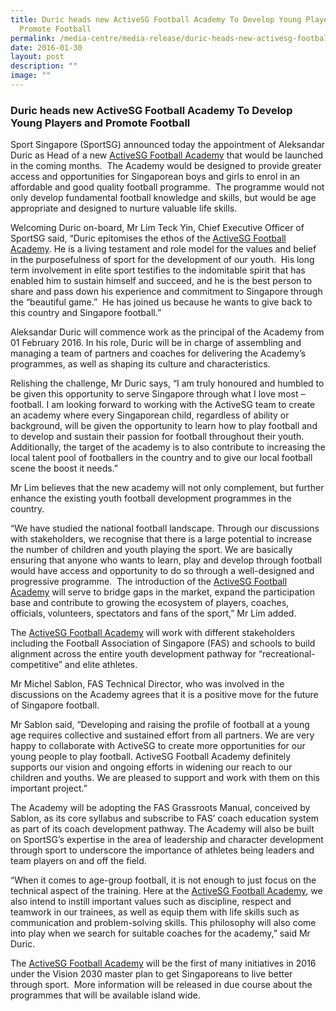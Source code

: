 ```yaml
---
title: Duric heads new ActiveSG Football Academy To Develop Young Players and
  Promote Football
permalink: /media-centre/media-release/duric-heads-new-activesg-football-academy-to-develop-young-players-and/
date: 2016-01-30
layout: post
description: ""
image: ""
---
```

### **Duric heads new ActiveSG Football Academy To Develop Young Players and Promote Football**
Sport Singapore (SportSG) announced today the appointment of Aleksandar Duric as Head of a new [ActiveSG Football Academy](https://www.myactivesg.com/start-out/children-youth/academy/football?utm_source=sportsg&utm_medium=link&utm_campaign=football-acad) that would be launched in the coming months.  The Academy would be designed to provide greater access and opportunities for Singaporean boys and girls to enrol in an affordable and good quality football programme.  The programme would not only develop fundamental football knowledge and skills, but would be age appropriate and designed to nurture valuable life skills.  
  
Welcoming Duric on-board, Mr Lim Teck Yin, Chief Executive Officer of SportSG said, “Duric epitomises the ethos of the [ActiveSG Football Academy](https://www.myactivesg.com/start-out/children-youth/academy/football?utm_source=sportsg&utm_medium=link&utm_campaign=football-acad). He is a living testament and role model for the values and belief in the purposefulness of sport for the development of our youth.  His long term involvement in elite sport testifies to the indomitable spirit that has enabled him to sustain himself and succeed, and he is the best person to share and pass down his experience and commitment to Singapore through the “beautiful game.”  He has joined us because he wants to give back to this country and Singapore football.”  
  
Aleksandar Duric will commence work as the principal of the Academy from 01 February 2016. In his role, Duric will be in charge of assembling and managing a team of partners and coaches for delivering the Academy’s programmes, as well as shaping its culture and characteristics.  
  
Relishing the challenge, Mr Duric says, “I am truly honoured and humbled to be given this opportunity to serve Singapore through what I love most – football. I am looking forward to working with the ActiveSG team to create an academy where every Singaporean child, regardless of ability or background, will be given the opportunity to learn how to play football and to develop and sustain their passion for football throughout their youth. Additionally, the target of the academy is to also contribute to increasing the local talent pool of footballers in the country and to give our local football scene the boost it needs.”  
  
Mr Lim believes that the new academy will not only complement, but further enhance the existing youth football development programmes in the country.   
  
“We have studied the national football landscape. Through our discussions with stakeholders, we recognise that there is a large potential to increase the number of children and youth playing the sport. We are basically ensuring that anyone who wants to learn, play and develop through football would have access and opportunity to do so through a well-designed and progressive programme.  The introduction of the [ActiveSG Football Academy](https://www.myactivesg.com/start-out/children-youth/academy/football?utm_source=sportsg&utm_medium=link&utm_campaign=football-acad) will serve to bridge gaps in the market, expand the participation base and contribute to growing the ecosystem of players, coaches, officials, volunteers, spectators and fans of the sport,” Mr Lim added.  
  
The [ActiveSG Football Academy](https://www.myactivesg.com/start-out/children-youth/academy/football?utm_source=sportsg&utm_medium=link&utm_campaign=football-acad) will work with different stakeholders including the Football Association of Singapore (FAS) and schools to build alignment across the entire youth development pathway for “recreational-competitive” and elite athletes.  
  
Mr Michel Sablon, FAS Technical Director, who was involved in the discussions on the Academy agrees that it is a positive move for the future of Singapore football.   
  
Mr Sablon said, “Developing and raising the profile of football at a young age requires collective and sustained effort from all partners. We are very happy to collaborate with ActiveSG to create more opportunities for our young people to play football. ActiveSG Football Academy definitely supports our vision and ongoing efforts in widening our reach to our children and youths. We are pleased to support and work with them on this important project.”  
  
The Academy will be adopting the FAS Grassroots Manual, conceived by Sablon, as its core syllabus and subscribe to FAS’ coach education system as part of its coach development pathway. The Academy will also be built on SportSG’s expertise in the area of leadership and character development through sport to underscore the importance of athletes being leaders and team players on and off the field.  

“When it comes to age-group football, it is not enough to just focus on the technical aspect of the training. Here at the [ActiveSG Football Academy](https://www.myactivesg.com/start-out/children-youth/academy/football?utm_source=sportsg&utm_medium=link&utm_campaign=football-acad), we also intend to instill important values such as discipline, respect and teamwork in our trainees, as well as equip them with life skills such as communication and problem-solving skills. This philosophy will also come into play when we search for suitable coaches for the academy,” said Mr Duric.  
  
The [ActiveSG Football Academy](https://www.myactivesg.com/start-out/children-youth/academy/football?utm_source=sportsg&utm_medium=link&utm_campaign=football-acad) will be the first of many initiatives in 2016 under the Vision 2030 master plan to get Singaporeans to live better through sport.  More information will be released in due course about the programmes that will be available island wide.